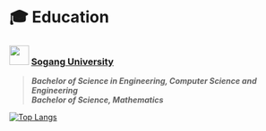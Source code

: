 # 🎓 Education

### <img src="https://i.ibb.co/dPJnyJH/2.png" height=35> [**Sogang University**](https://sogang.ac.kr)

> **_Bachelor of Science in Engineering, Computer Science and Engineering_**  
> **_Bachelor of Science, Mathematics_**  

[![Top Langs](https://github-readme-stats.vercel.app/api/top-langs/?username=sungjk1999&layout=compact)](https://github.com/anuraghazra/github-readme-stats)
